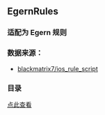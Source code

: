 EgernRules
---

### 适配为 Egern 规则

### 数据来源：

- [blackmatrix7/ios_rule_script](https://github.com/blackmatrix7/ios_rule_script/tree/master/rule/QuantumultX)

### 目录

[点此查看](https://github.com/Repcz/EgernRules/blob/X/Rules/README.md)

